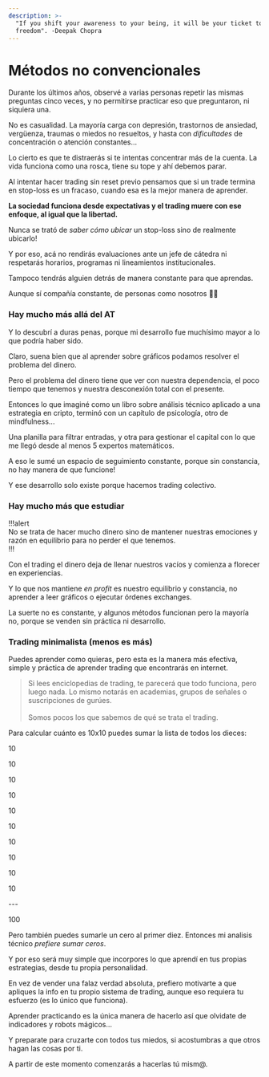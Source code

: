 ```yaml
---
description: >-
  "If you shift your awareness to your being, it will be your ticket to
  freedom". -Deepak Chopra
---
```


# Métodos no convencionales

Durante los últimos años, observé a varias personas repetir las mismas preguntas cinco veces, y no permitirse practicar eso que preguntaron, ni siquiera una.

No es casualidad. La mayoría carga con depresión, trastornos de ansiedad, vergüenza, traumas o miedos no resueltos, y hasta con _dificultades_ de concentración o atención constantes...

Lo cierto es que te distraerás si te intentas concentrar más de la cuenta. La vida funciona como una rosca, tiene su tope y ahí debemos parar.

Al intentar hacer trading sin reset previo pensamos que si un trade termina en stop-loss es un fracaso, cuando esa es la mejor manera de aprender.

**La sociedad funciona desde expectativas y el trading muere con ese enfoque, al igual que la libertad.**

Nunca se trató de _saber cómo ubicar_ un stop-loss sino de realmente ubicarlo!

Y por eso, acá no rendirás evaluaciones ante un jefe de cátedra ni respetarás horarios, programas ni lineamientos institucionales.

Tampoco tendrás alguien detrás de manera constante para que aprendas.

Aunque sí compañía constante, de personas como nosotros 🙅‍♂️

### Hay mucho más allá del AT

Y lo descubrí a duras penas, porque mi desarrollo fue muchísimo mayor a lo que podría haber sido.

Claro, suena bien que al aprender sobre gráficos podamos resolver el problema del dinero.

Pero el problema del dinero tiene que ver con nuestra dependencia, el poco tiempo que tenemos y nuestra desconexión total con el presente.

Entonces lo que imaginé como un libro sobre análisis técnico aplicado a una estrategia en cripto, terminó con un capítulo de psicología, otro de mindfulness...

Una planilla para filtrar entradas, y otra para gestionar el capital con lo que me llegó desde al menos 5 expertos matemáticos.

A eso le sumé un espacio de seguimiento constante, porque sin constancia, no hay manera de que funcione!

Y ese desarrollo solo existe porque hacemos trading colectivo.

### **Hay mucho más que estudiar**

!!!alert\
No se trata de hacer mucho dinero sino de mantener nuestras emociones y razón en equilibrio para no perder el que tenemos.\
!!!

Con el trading el dinero deja de llenar nuestros vacíos y comienza a florecer en experiencias.

Y lo que nos mantiene _en profit_ es nuestro equilibrio y constancia, no aprender a leer gráficos o ejecutar órdenes exchanges.

La suerte no es constante, y algunos métodos funcionan pero la mayoría no, porque se venden sin práctica ni desarrollo.

### Trading minimalista (menos es más)

Puedes aprender como quieras, pero esta es la manera más efectiva, simple y práctica de aprender trading que encontrarás en internet.

> Si lees enciclopedias de trading, te parecerá que todo funciona, pero luego nada. Lo mismo notarás en academias, grupos de señales o suscripciones de gurúes.\
> \
> Somos pocos los que sabemos de qué se trata el trading.

Para calcular cuánto es 10x10 puedes sumar la lista de todos los dieces:



10

10

10

10

10

10

10

10

10

10

\---

100



Pero también puedes sumarle un cero al primer diez. Entonces mi analisis técnico _prefiere sumar ceros_.

Y por eso será muy simple que incorpores lo que aprendí en tus propias estrategias, desde tu propia personalidad.

En vez de vender una falaz verdad absoluta, prefiero motivarte a que apliques la info en tu propio sistema de trading, aunque eso requiera tu esfuerzo (es lo único que funciona).

Aprender practicando es la única manera de hacerlo así que olvidate de indicadores y robots mágicos...

Y preparate para cruzarte con todos tus miedos, si acostumbras a que otros hagan las cosas por ti.

A partir de este momento comenzarás a hacerlas tú mism@.

